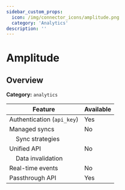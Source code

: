 ```yaml
---
sidebar_custom_props:
  icon: /img/connector_icons/amplitude.png
  category: 'Analytics'
description: ''
---
```


# Amplitude

## Overview

**Category:** `analytics`

| Feature                              | Available |
| ------------------------------------ | --------- |
| Authentication (`api_key`)           | Yes       |
| Managed syncs                        | No        |
| &nbsp;&nbsp;&nbsp; Sync strategies   |           |
| Unified API                          | No        |
| &nbsp;&nbsp;&nbsp; Data invalidation |           |
| Real-time events                     | No        |
| Passthrough API                      | Yes       |
